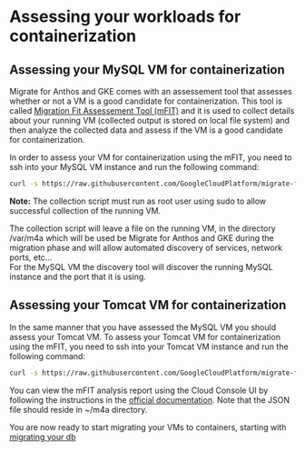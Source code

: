 # Assessing your workloads for containerization 

## Assessing your MySQL VM for containerization
Migrate for Anthos and GKE comes with an assessement tool that assesses whether or not a VM is a good candidate for containerization. This tool is called [Migration Fit Assessement Tool (mFIT)](https://cloud.google.com/migrate/anthos/docs/fit-assessment) and it is used to collect details about your running VM (collected output is stored on local file system) and then analyze the collected data and assess if the VM is a good candidate for containerization.

In order to assess your VM for containerization using the mFIT, you need to ssh into your MySQL VM instance and run the following command:
``` bash
curl -s https://raw.githubusercontent.com/GoogleCloudPlatform/migrate-for-anthos-gke/main/scripts/assess_mfit.sh | bash
```

**Note:** The collection script must run as root user using sudo to allow successful collection of the running VM.

The collection script will leave a file on the running VM, in the directory /var/m4a which will be used be Migrate for Anthos and GKE during the migration phase and will allow automated discovery of services, network ports, etc...  
For the MySQL VM the discovery tool will discover the running MySQL instance and the port that it is using.

## Assessing your Tomcat VM for containerization
In the same manner that you have assessed the MySQL VM you should assess your Tomcat VM.
To assess your Tomcat VM for containerization using the mFIT, you need to ssh into your Tomcat VM instance and run the following command:
``` bash
curl -s https://raw.githubusercontent.com/GoogleCloudPlatform/migrate-for-anthos-gke/main/scripts/assess_mfit.sh | bash
```

You can view the mFIT analysis report using the Cloud Console UI by following the instructions in the [official documentation](https://cloud.google.com/migrate/anthos/docs/fit-assessment#ldt-console). Note that the JSON file should reside in ~/m4a directory.  

You are now ready to start migrating your VMs to containers, starting with [migrating your db](../3-migrate-db/README.md)

